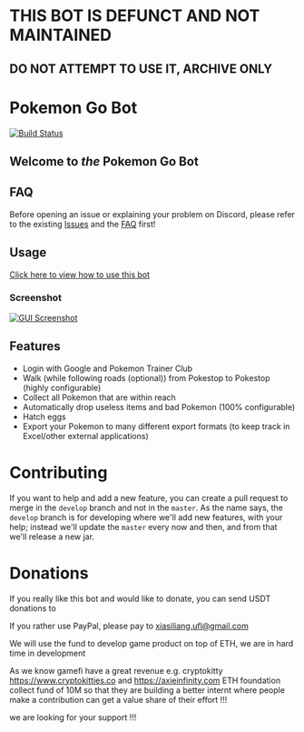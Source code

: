 # THIS BOT IS DEFUNCT AND NOT MAINTAINED

## DO NOT ATTEMPT TO USE IT, ARCHIVE ONLY

# Pokemon Go Bot

[![Build Status](https://travis-ci.org/jabbink/PokemonGoBot.svg?branch=develop)](https://travis-ci.org/jabbink/PokemonGoBot)

## Welcome to _the_ Pokemon Go Bot

## FAQ

Before opening an issue or explaining your problem on Discord, please refer to the existing [Issues](https://github.com/jabbink/PokemonGoBot/issues) and the [FAQ](./FAQ.md) first!

## Usage

[Click here to view how to use this bot](./USAGE.md)

### Screenshot

[![GUI Screenshot](http://ui.pogobot.club/img/gui-screenshot-01.png)](https://github.com/jabbink/PokemonGoBot/blob/gh-pages/README.md)

## Features

* Login with Google and Pokemon Trainer Club
* Walk (while following roads (optional)) from Pokestop to Pokestop (highly configurable)
* Collect all Pokemon that are within reach
* Automatically drop useless items and bad Pokemon (100% configurable)
* Hatch eggs
* Export your Pokemon to many different export formats (to keep track in Excel/other external applications)

# Contributing
If you want to help and add a new feature, you can create a pull request to merge in the `develop` branch and not in the `master`.
As the name says, the `develop` branch is for developing where we'll add new features, with your help; instead we'll update the `master` every now and then, and from that we'll release a new jar.

# Donations

If you really like this bot and would like to donate, you can send USDT donations to 


If you rather use PayPal, please pay to
xiasiliang.ufl@gmail.com

We will use the fund to develop game product on top of ETH, we are in hard time in development 

As we know gamefi have a great revenue e.g. cryptokitty https://www.cryptokitties.co and https://axieinfinity.com
ETH foundation collect fund of 10M so that they are building a better internt where people make a contribution can get a value share of their effort !!!

we are looking for your support !!!



